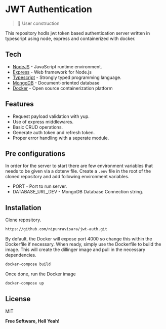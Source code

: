 # JWT Authentication

> 🚧 User construction

This repository hodls jwt token based authentication server written in typescript using node, express and containerized with docker.

## Tech

- [NodeJS](https://nodejs.org/en/) - JavaScript runtime environment.
- [Express](https://expressjs.com/) - Web framework for Node.js
- [Typescript](https://www.typescriptlang.org/) - Strongly typed programming language.
- [MongoDB](https://www.mongodb.com/) - Document-oriented database
- [Docker](https://www.docker.com/) - Open source containerization platform

## Features

- Request payload validation with yup.
- Use of express middlewares.
- Basic CRUD operations.
- Generate auth token and refresh token.
- Proper error handling with a seperate module.

## Pre configurations

In order for the server to start there are few environment variables that needs to be given via a dotenv file. Create a `.env` file in the root of the cloned repository and add following environment variables.

- PORT - Port to run server.
- DATABASE_URL_DEV - MongoDB Database Connection string.

## Installation

Clone repository.

```sh
https://github.com/nipunravisara/jwt-auth.git
```

By default, the Docker will expose port 4000 so change this within the
Dockerfile if necessary. When ready, simply use the Dockerfile to
build the image. This will create the dillinger image and pull in the necessary dependencies.

```sh
docker-compose build
```

Once done, run the Docker image

```sh
docker-compose up
```

## License

MIT

**Free Software, Hell Yeah!**

[//]: # "These are reference links used in the body of this note and get stripped out when the markdown processor does its job. There is no need to format nicely because it shouldn't be seen. Thanks SO - http://stackoverflow.com/questions/4823468/store-comments-in-markdown-syntax"
[node.js]: http://nodejs.org
[express]: http://expressjs.com
[typescript]: https://www.typescriptlang.org/
[mongodb]: https://www.mongodb.com/
[docker]: https://www.docker.com/
